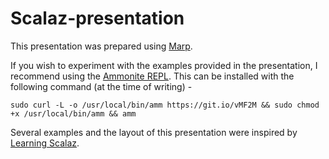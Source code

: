 # Scalaz-presentation

This presentation was prepared using [Marp](https://yhatt.github.io/marp/).

If you wish to experiment with the examples provided in the presentation, I recommend using the [Ammonite REPL](http://www.lihaoyi.com/Ammonite/). This can be installed with the following command (at the time of writing) -

```
sudo curl -L -o /usr/local/bin/amm https://git.io/vMF2M && sudo chmod +x /usr/local/bin/amm && amm
```

Several examples and the layout of this presentation were inspired by [Learning Scalaz](http://eed3si9n.com/learning-scalaz/).

